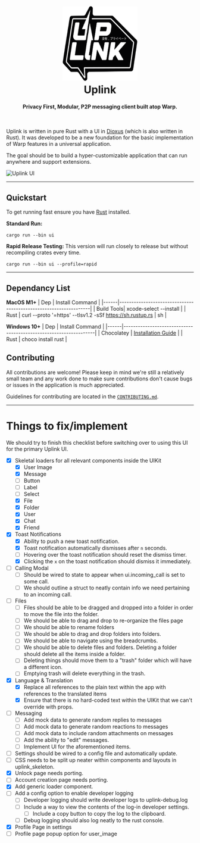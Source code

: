 <h1 align="center">
  <img src="ui/extra/images/logo.png" width=200 height=200/><br>
  Uplink
</h1>

<h4 align="center">Privacy First, Modular, P2P messaging client built atop Warp.</h4>

<br/>

Uplink is written in pure Rust with a UI in [Dioxus](https://github.com/DioxusLabs) (which is also written in Rust). It was developed to be a new foundation for the basic implementation of Warp features in a universal application.

The goal should be to build a hyper-customizable application that can run anywhere and support extensions.

![Uplink UI](https://i.imgur.com/X4AGeLz.png)

---

## Quickstart

To get running fast ensure you have [Rust](https://www.rust-lang.org/tools/install) installed.


**Standard Run:**
```
cargo run --bin ui
```

**Rapid Release Testing:**
This version will run closely to release but without recompiling crates every time.
```
cargo run --bin ui --profile=rapid
```

---


## Dependancy List

**MacOS M1+**
| Dep  | Install Command                                                  |
|------|------------------------------------------------------------------|
| Build Tools| xcode-select --install |
| Rust | curl --proto  '=https' --tlsv1.2 -sSf https://sh.rustup.rs \| sh |

**Windows 10+**
| Dep  | Install Command                                                  |
|------|------------------------------------------------------------------|
| Chocolatey | [Installation Guide](https://chocolatey.org/install) |
| Rust | choco install rust |

## Contributing

All contributions are welcome! Please keep in mind we're still a relatively small team and any work done to make sure contributions don't cause bugs or issues in the application is much appreciated.

Guidelines for contributing are located in the [`CONTRIBUTING.md`](CONTRIBUTING.md).

---

# Things to fix/implement

We should try to finish this checklist before switching over to using this UI for the primary Uplink UI.

- [x] Skeletal loaders for all relevant components inside the UIKit
  - [x] User Image
  - [x] Message
  - [ ] Button
  - [ ] Label
  - [ ] Select
  - [x] File
  - [x] Folder
  - [x] User
  - [x] Chat
  - [x] Friend
- [x] Toast Notifications
  - [x] Ability to push a new toast notification.
  - [x] Toast notification automatically dismisses after `n` seconds.
  - [ ] Hovering over the toast notification should reset the dismiss timer.
  - [x] Clicking the `x` on the toast notification should dismiss it immediately.
- [ ] Calling Modal
  - [ ] Should be wired to state to appear when ui.incoming_call is set to some call.
  - [ ] We should outline a struct to neatly contain info we need pertaining to an incoming call.
- [ ] Files
  - [ ] Files should be able to be dragged and dropped into a folder in order to move the file into the folder.
  - [ ] We should be able to drag and drop to re-organize the files page
  - [ ] We should be able to rename folders
  - [ ] We should be able to drag and drop folders into folders.
  - [ ] We should be able to navigate using the breadcrumbs.
  - [ ] We should be able to delete files and folders. Deleting a folder should delete all the items inside a folder.
  - [ ] Deleting things should move them to a "trash" folder which will have a different icon. 
  - [ ] Emptying trash will delete everything in the trash.
- [x] Language & Translation
  - [x] Replace all references to the plain text within the app with references to the translated items
  - [x] Ensure that there is no hard-coded text within the UIKit that we can't override with props. 
- [ ] Messaging
  - [ ] Add mock data to generate random replies to messages
  - [ ] Add mock data to generate random reactions to messages 
  - [ ] Add mock data to include random attachments on messages
  - [ ] Add the ability to "edit" messages.
  - [ ] Implement UI for the aforementioned items.
- [ ] Settings should be wired to a config file and automatically update.
- [ ] CSS needs to be split up neater within components and layouts in uplink_skeleton.
- [x] Unlock page needs porting.
- [ ] Account creation page needs porting.
- [x] Add generic loader component.
- [ ] Add a config option to enable developer logging
  - [ ] Developer logging should write developer logs to uplink-debug.log
  - [ ] Include a way to view the contents of the log-in developer settings.
    - [ ] Include a copy button to copy the log to the clipboard.
  - [ ] Debug logging should also log neatly to the rust console.
- [x] Profile Page in settings
- [ ] Profile page popup option for user_image
